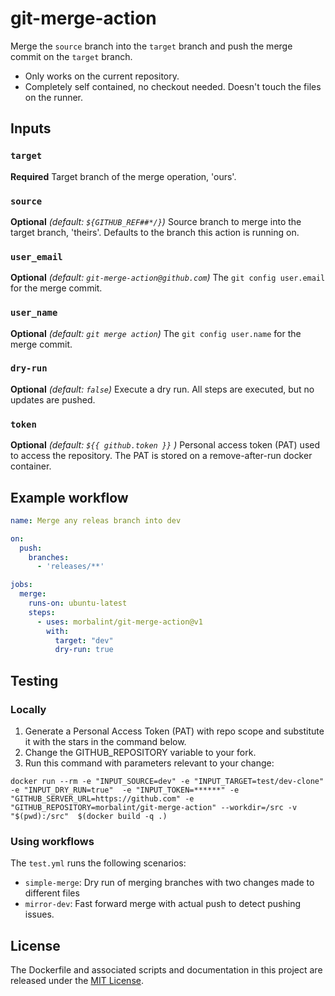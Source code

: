# git-merge-action

Merge the `source` branch into the `target` branch and push the merge commit on the `target` branch.

* Only works on the current repository. 
* Completely self contained, no checkout needed. Doesn't touch the files on the runner.

## Inputs

### `target`

**Required** Target branch of the merge operation, 'ours'.

### `source`

**Optional** *(default: `${GITHUB_REF##*/}`)* Source branch to merge into the target branch, 'theirs'. Defaults to the branch this action is running on. 

### `user_email`

**Optional** *(default: `git-merge-action@github.com`)* The `git config user.email` for the merge commit.

### `user_name`

**Optional** *(default: `git merge action`)* The `git config user.name` for the merge commit.

### `dry-run`

**Optional** *(default: `false`)* Execute a dry run. All steps are executed, but no updates are pushed.

### `token`

**Optional** *(default: `${{ github.token }}` )* Personal access token (PAT) used to access the repository. The PAT is stored on a remove-after-run docker container.

## Example workflow

```yml
name: Merge any releas branch into dev

on: 
  push:
    branches:
      - 'releases/**'

jobs:
  merge:
    runs-on: ubuntu-latest
    steps:
      - uses: morbalint/git-merge-action@v1
        with:
          target: "dev"
          dry-run: true
```

## Testing

### Locally

1. Generate a Personal Access Token (PAT) with repo scope and substitute it with the stars in the command below.
1. Change the GITHUB_REPOSITORY variable to your fork.
3. Run this command with parameters relevant to your change:

```shell
docker run --rm -e "INPUT_SOURCE=dev" -e "INPUT_TARGET=test/dev-clone" -e "INPUT_DRY_RUN=true"  -e "INPUT_TOKEN=******" -e "GITHUB_SERVER_URL=https://github.com" -e "GITHUB_REPOSITORY=morbalint/git-merge-action" --workdir=/src -v "$(pwd):/src"  $(docker build -q .)
```

### Using workflows

The `test.yml` runs the following scenarios:
- `simple-merge`: Dry run of merging branches with two changes made to different files
- `mirror-dev`: Fast forward merge with actual push to detect pushing issues. 

## License

The Dockerfile and associated scripts and documentation in this project are released under the [MIT License](LICENSE).
